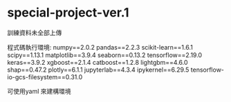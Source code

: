 # special-project-ver.1

訓練資料未全部上傳

程式碼執行環境:
numpy==2.0.2
pandas==2.2.3
scikit-learn==1.6.1
scipy==1.13.1
matplotlib==3.9.4
seaborn==0.13.2
tensorflow==2.19.0
keras==3.9.2
xgboost==2.1.4
catboost==1.2.8
lightgbm==4.6.0
shap==0.47.2
plotly==6.1.1
jupyterlab==4.3.4
ipykernel==6.29.5
tensorflow-io-gcs-filesystem==0.31.0

可使用yaml 來建構環境
